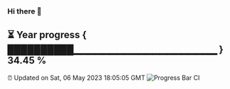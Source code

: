 ### Hi there 👋
⏳ Year progress { ██████████▁▁▁▁▁▁▁▁▁▁▁▁▁▁▁▁▁▁▁▁ } 34.45 %
---
⏰ Updated on Sat, 06 May 2023 18:05:05 GMT
![Progress Bar CI](https://github.com/Moyi321/Moyi321/workflows/Progress%20Bar%20CI/badge.svg)
